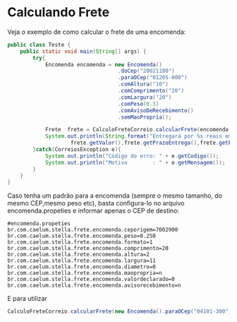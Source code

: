 # Calculando Frete

Veja o exemplo de como calcular o frete de uma encomenda:

```java
public class Teste {
	public static void main(String[] args) {
		try{
			Encomenda encomenda = new Encomenda()
			                       .doCep("20021180")
			                       .paraOCep("01205-000")
			                       .comAltura("10")
			                       .comComprimento("20")
			                       .comLargura("20")
			                       .comPeso(0.3)
			                       .comAvisoDeRecebimento()
			                       .semMaoPropria();

			Frete  frete = CalculoFreteCorreio.calcularFrete(encomenda, Servico.SEDEX);
			System.out.println(String.format("Entregará por %s reais em até %s %s .", 
					frete.getValor(),frete.getPrazoEntrega(),frete.getPrazoEntrega() <=1 ? "dia útil":"dias úteis"));
		}catch(CorreiosException e){
			System.out.println("Código do erro: " + e.getCodigo());
			System.out.println("Motivo        : " + e.getMensagem());
		}
	}
}
```



Caso tenha um padrão para a encomenda (sempre o mesmo tamanho, do mesmo CEP,mesmo peso etc), basta configura-lo no arquivo encomenda.propeties e informar apenas o CEP de destino:

```properties
#encomenda.propeties
br.com.caelum.stella.frete.encomenda.ceporigem=7002900
br.com.caelum.stella.frete.encomenda.peso=0.250
br.com.caelum.stella.frete.encomenda.formato=1
br.com.caelum.stella.frete.encomenda.comprimento=20
br.com.caelum.stella.frete.encomenda.altura=2
br.com.caelum.stella.frete.encomenda.largura=11
br.com.caelum.stella.frete.encomenda.diametro=0
br.com.caelum.stella.frete.encomenda.maopropria=n
br.com.caelum.stella.frete.encomenda.valordeclarado=0
br.com.caelum.stella.frete.encomenda.avisorecebimento=n
```

E para utilizar
```java
CalculoFreteCorreio.calcularFrete(new Encomenda().paraOCep("04101-300"),  Servico.PAC);
```